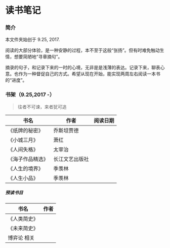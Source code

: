 # 读书笔记

### 简介

本文件夹始创于 9.25, 2017.

阅读的大部分体验，是一种安静的过程，本不至于这般“张扬”。但有时难免触动生情，想要简陋地“寻章摘句”。

摘录的句子，和记录下来的一时的心境，无非是是浅薄的表达。记录下来，聊表心意。也作为一种督促自己的方式。希望从现在开始，能实现两周左右阅读一本书的“进度”。

### 书架（9.25,2017 -）
> 往者不可谏，来者犹可追

书名|作者|阅读日期
---|---|---
《纸牌的秘密》|乔斯坦贾德|
《小城三月》|萧红|
《人间失格》|太宰治|
《海子作品精选》|长江文艺出版社|
《人生的境界》|季羡林|
《人生小品》|季羡林|


##### 预读书目

书名|作者
---|---
《人类简史》|
《未来简史》|
博弈论 相关|
